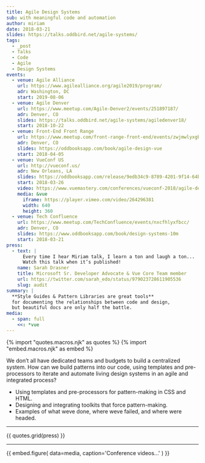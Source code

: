 ```yaml
---
title: Agile Design Systems
sub: with meaningful code and automation
author: miriam
date: 2018-03-21
slides: https://talks.oddbird.net/agile-systems/
tags:
  - _post
  - Talks
  - Code
  - Agile
  - Design Systems
events:
  - venue: Agile Alliance
    url: https://www.agilealliance.org/agile2019/program/
    adr: Washington, DC
    start: 2019-08-06
  - venue: Agile Denver
    url: https://www.meetup.com/Agile-Denver2/events/251897187/
    adr: Denver, CO
    slides: https://talks.oddbird.net/agile-systems/agiledenver18/
    start: 2018-10-22
  - venue: Front-End Front Range
    url: https://www.meetup.com/front-range-front-end/events/zwjmwlyxgbhb/
    adr: Denver, CO
    slides: https://oddbooksapp.com/book/agile-design-vue
    start: 2018-04-05
  - venue: VueConf US
    url: http://vueconf.us/
    adr: New Orleans, LA
    slides: https://oddbooksapp.com/release/9edb34c9-8789-4201-9f14-64bf5ab11b0a
    start: 2018-03-26
    video: https://www.vuemastery.com/conferences/vueconf-2018/agile-design-systems-in-vue-miriam-suzanne/
    media: &vue
      iframe: https://player.vimeo.com/video/264296381
      width: 640
      height: 360
  - venue: Tech Confluence
    url: https://www.meetup.com/TechConfluence/events/nxcfhlyxfbcc/
    adr: Denver, CO
    slides: https://www.oddbooksapp.com/book/design-systems-10m
    start: 2018-03-21
press:
  - text: |
      Every time I hear Miriam talk, I learn a ton and laugh a ton...
      Watch this talk when it’s published!
    name: Sarah Drasner
    title: Microsoft Sr. Developer Advocate & Vue Core Team member
    url: https://twitter.com/sarah_edo/status/979023728611905536
    slug: audit
summary: |
  **Style Guides & Pattern Libraries are great tools**
  for documenting the relationships between code and design,
  but beautiful docs are only half the battle.
media:
  - span: full
    <<: *vue
---
```

{% import "quotes.macros.njk" as quotes %}
{% import "embed.macros.njk" as embed %}

We don’t all have dedicated teams and budgets
to build a centralized system.
How can we build patterns into our code,
using templates and pre-processors to iterate and automate
living design systems in an agile and integrated process?

- Using templates and pre-processors for pattern-making in CSS and HTML.
- Designing and integrating toolkits that force pattern-making.
- Examples of what weve done, where weve failed, and where were headed.

------

{{ quotes.grid(press) }}

------

{{ embed.figure(
  data=media,
  caption='Conference videos...'
) }}
